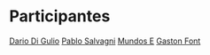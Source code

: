 # Participantes

[Dario Di Gulio](https://github.com/DarioDiGulio)
[Pablo Salvagni](https://github.com/pxalva)
[Mundos E](https://www.mundose.com/)
[Gaston Font](https://github.com/FontGaston)
